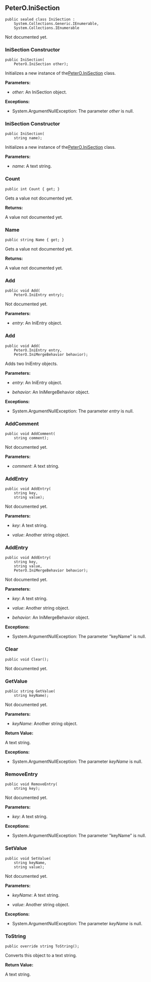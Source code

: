 ## PeterO.IniSection

    public sealed class IniSection :
        System.Collections.Generic.IEnumerable,
        System.Collections.IEnumerable

Not documented yet.

### IniSection Constructor

    public IniSection(
        PeterO.IniSection other);

Initializes a new instance of the[PeterO.IniSection](PeterO.IniSection.md) class.

<b>Parameters:</b>

 * <i>other</i>: An IniSection object.

<b>Exceptions:</b>

 * System.ArgumentNullException:
The parameter <i>other</i>
 is null.

### IniSection Constructor

    public IniSection(
        string name);

Initializes a new instance of the[PeterO.IniSection](PeterO.IniSection.md) class.

<b>Parameters:</b>

 * <i>name</i>: A text string.

### Count

    public int Count { get; }

Gets a value not documented yet.

<b>Returns:</b>

A value not documented yet.

### Name

    public string Name { get; }

Gets a value not documented yet.

<b>Returns:</b>

A value not documented yet.

### Add

    public void Add(
        PeterO.IniEntry entry);

Not documented yet.

<b>Parameters:</b>

 * <i>entry</i>: An IniEntry object.

### Add

    public void Add(
        PeterO.IniEntry entry,
        PeterO.IniMergeBehavior behavior);

Adds two IniEntry objects.

<b>Parameters:</b>

 * <i>entry</i>: An IniEntry object.

 * <i>behavior</i>: An IniMergeBehavior object.

<b>Exceptions:</b>

 * System.ArgumentNullException:
The parameter <i>entry</i>
 is null.

### AddComment

    public void AddComment(
        string comment);

Not documented yet.

<b>Parameters:</b>

 * <i>comment</i>: A text string.

### AddEntry

    public void AddEntry(
        string key,
        string value);

Not documented yet.

<b>Parameters:</b>

 * <i>key</i>: A text string.

 * <i>value</i>: Another string object.

### AddEntry

    public void AddEntry(
        string key,
        string value,
        PeterO.IniMergeBehavior behavior);

Not documented yet.

<b>Parameters:</b>

 * <i>key</i>: A text string.

 * <i>value</i>: Another string object.

 * <i>behavior</i>: An IniMergeBehavior object.

<b>Exceptions:</b>

 * System.ArgumentNullException:
The parameter "keyName" is null.

### Clear

    public void Clear();

Not documented yet.

### GetValue

    public string GetValue(
        string keyName);

Not documented yet.

<b>Parameters:</b>

 * <i>keyName</i>: Another string object.

<b>Return Value:</b>

A text string.

<b>Exceptions:</b>

 * System.ArgumentNullException:
The parameter <i>keyName</i>
 is null.

### RemoveEntry

    public void RemoveEntry(
        string key);

Not documented yet.

<b>Parameters:</b>

 * <i>key</i>: A text string.

<b>Exceptions:</b>

 * System.ArgumentNullException:
The parameter "keyName" is null.

### SetValue

    public void SetValue(
        string keyName,
        string value);

Not documented yet.

<b>Parameters:</b>

 * <i>keyName</i>: A text string.

 * <i>value</i>: Another string object.

<b>Exceptions:</b>

 * System.ArgumentNullException:
The parameter <i>keyName</i>
 is null.

### ToString

    public override string ToString();

Converts this object to a text string.

<b>Return Value:</b>

A text string.
